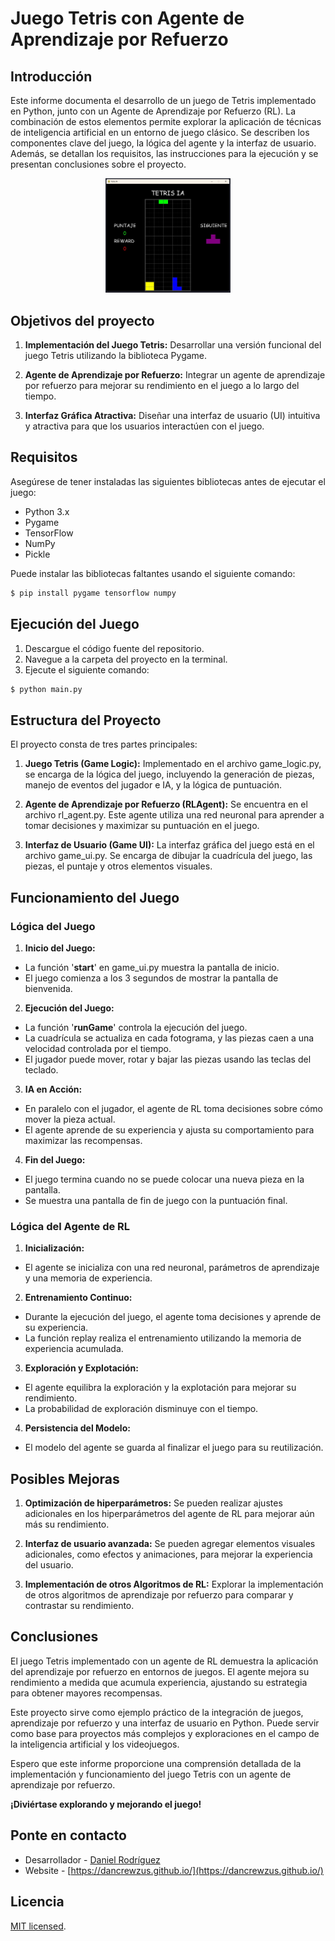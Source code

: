 # Juego Tetris con Agente de Aprendizaje por Refuerzo

## Introducción
Este informe documenta el desarrollo de un juego de Tetris implementado en Python, junto con un Agente de Aprendizaje por Refuerzo (RL). La combinación de estos elementos permite explorar la aplicación de técnicas de inteligencia artificial en un entorno de juego clásico. Se describen los componentes clave del juego, la lógica del agente y la interfaz de usuario. Además, se detallan los requisitos, las instrucciones para la ejecución y se presentan conclusiones sobre el proyecto.
<p align="center">
  <a href="https://github.com/dancrewzus/tetris-ia" target="blank"><img src="https://raw.githubusercontent.com/dancrewzus/tetris-ia/main/assets/tetris.jpg" width="200" alt="Tetris Image" /></a>
</p>

## Objetivos del proyecto
1. **Implementación del Juego Tetris:** Desarrollar una versión funcional del juego Tetris utilizando la biblioteca Pygame.

2. **Agente de Aprendizaje por Refuerzo:** Integrar un agente de aprendizaje por refuerzo para mejorar su rendimiento en el juego a lo largo del tiempo.

3. **Interfaz Gráfica Atractiva:** Diseñar una interfaz de usuario (UI) intuitiva y atractiva para que los usuarios interactúen con el juego.

## Requisitos
Asegúrese de tener instaladas las siguientes bibliotecas antes de ejecutar el juego:

- Python 3.x
- Pygame
- TensorFlow
- NumPy
- Pickle

Puede instalar las bibliotecas faltantes usando el siguiente comando:

```bash
$ pip install pygame tensorflow numpy
```

## Ejecución del Juego
1. Descargue el código fuente del repositorio.
2. Navegue a la carpeta del proyecto en la terminal.
3. Ejecute el siguiente comando: 
```bash
$ python main.py
```

## Estructura del Proyecto
El proyecto consta de tres partes principales:

1. **Juego Tetris (Game Logic):** Implementado en el archivo game_logic.py, se encarga de la lógica del juego, incluyendo la generación de piezas, manejo de eventos del jugador e IA, y la lógica de puntuación.

2. **Agente de Aprendizaje por Refuerzo (RLAgent):** Se encuentra en el archivo rl_agent.py. Este agente utiliza una red neuronal para aprender a tomar decisiones y maximizar su puntuación en el juego.

3. **Interfaz de Usuario (Game UI):** La interfaz gráfica del juego está en el archivo game_ui.py. Se encarga de dibujar la cuadrícula del juego, las piezas, el puntaje y otros elementos visuales.

## Funcionamiento del Juego
### **Lógica del Juego**

1. **Inicio del Juego:**

- La función '**start**' en game_ui.py muestra la pantalla de inicio.
- El juego comienza a los 3 segundos de mostrar la pantalla de bienvenida.

2. **Ejecución del Juego:**

- La función '**runGame**' controla la ejecución del juego.
- La cuadrícula se actualiza en cada fotograma, y las piezas caen a una velocidad controlada por el tiempo.
- El jugador puede mover, rotar y bajar las piezas usando las teclas del teclado.

3. **IA en Acción:**

- En paralelo con el jugador, el agente de RL toma decisiones sobre cómo mover la pieza actual.
- El agente aprende de su experiencia y ajusta su comportamiento para maximizar las recompensas.

4. **Fin del Juego:**

- El juego termina cuando no se puede colocar una nueva pieza en la pantalla.
- Se muestra una pantalla de fin de juego con la puntuación final.

### **Lógica del Agente de RL**

1. **Inicialización:**

- El agente se inicializa con una red neuronal, parámetros de aprendizaje y una memoria de experiencia.

2. **Entrenamiento Continuo:**

- Durante la ejecución del juego, el agente toma decisiones y aprende de su experiencia.
- La función replay realiza el entrenamiento utilizando la memoria de experiencia acumulada.

3. **Exploración y Explotación:**

- El agente equilibra la exploración y la explotación para mejorar su rendimiento.
- La probabilidad de exploración disminuye con el tiempo.

4. **Persistencia del Modelo:**

- El modelo del agente se guarda al finalizar el juego para su reutilización.

## Posibles Mejoras
1. **Optimización de hiperparámetros:** Se pueden realizar ajustes adicionales en los hiperparámetros del agente de RL para mejorar aún más su rendimiento.

2. **Interfaz de usuario avanzada:** Se pueden agregar elementos visuales adicionales, como efectos y animaciones, para mejorar la experiencia del usuario.

3. **Implementación de otros Algoritmos de RL:** Explorar la implementación de otros algoritmos de aprendizaje por refuerzo para comparar y contrastar su rendimiento.

## Conclusiones
El juego Tetris implementado con un agente de RL demuestra la aplicación del aprendizaje por refuerzo en entornos de juegos. El agente mejora su rendimiento a medida que acumula experiencia, ajustando su estrategia para obtener mayores recompensas.

Este proyecto sirve como ejemplo práctico de la integración de juegos, aprendizaje por refuerzo y una interfaz de usuario en Python. Puede servir como base para proyectos más complejos y exploraciones en el campo de la inteligencia artificial y los videojuegos.

Espero que este informe proporcione una comprensión detallada de la implementación y funcionamiento del juego Tetris con un agente de aprendizaje por refuerzo. 

**¡Diviértase explorando y mejorando el juego!**

## Ponte en contacto

- Desarrollador - [Daniel Rodríguez](https://www.instagram.com/dancrewzus)
- Website - [https://dancrewzus.github.io/](https://dancrewzus.github.io/)

## Licencia

[MIT licensed](LICENSE).